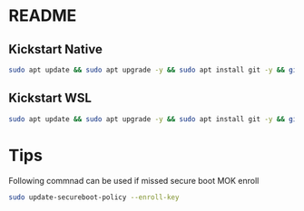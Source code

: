 # README

## Kickstart Native
```bash
sudo apt update && sudo apt upgrade -y && sudo apt install git -y && git clone https://github.com/PedroDrago/setup.git $HOME/setup && cd $HOME/setup && bash ./main.sh
```

## Kickstart WSL
```bash
sudo apt update && sudo apt upgrade -y && sudo apt install git -y && git clone https://github.com/PedroDrago/setup.git $HOME/setup && cd $HOME/setup && git checkout wsl && bash ./main.sh
```

# Tips
Following commnad can be used if missed secure boot MOK enroll
```bash
sudo update-secureboot-policy --enroll-key
```
